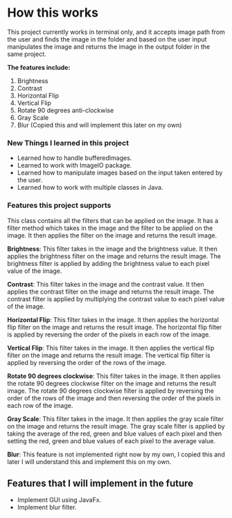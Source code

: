 # How this works

This project currently works in terminal only, and it accepts image path from the user and finds the image in the folder and based on the user input manipulates the image and returns the image in the output folder in the same project.

**The features include:**

1. Brightness
1. Contrast
1. Horizontal Flip
1. Vertical Flip
1. Rotate 90 degrees anti-clockwise
1. Gray Scale
1. Blur (Copied this and will implement this later on my own)

### New Things I learned in this project

- Learned how to handle bufferedImages.
- Learned to work with ImageIO package.
- Learned how to manipulate images based on the input taken entered by the user.
- Learned how to work with multiple classes in Java.

### Features this project supports

This class contains all the filters that can be applied on the image. It has a filter method which takes in the image and the filter to be applied on the image. It then applies the filter on the image and returns the result image.

**Brightness**: This filter takes in the image and the brightness value. It then applies the brightness filter on the image and returns the result image. The brightness filter is applied by adding the brightness value to each pixel value of the image.

**Contrast**: This filter takes in the image and the contrast value. It then applies the contrast filter on the image and returns the result image. The contrast filter is applied by multiplying the contrast value to each pixel value of the image.

**Horizontal Flip**: This filter takes in the image. It then applies the horizontal flip filter on the image and returns the result image. The horizontal flip filter is applied by reversing the order of the pixels in each row of the image.

**Vertical Flip**: This filter takes in the image. It then applies the vertical flip filter on the image and returns the result image. The vertical flip filter is applied by reversing the order of the rows of the image.

**Rotate 90 degrees clockwise**: This filter takes in the image. It then applies the rotate 90 degrees clockwise filter on the image and returns the result image. The rotate 90 degrees clockwise filter is applied by reversing the order of the rows of the image and then reversing the order of the pixels in each row of the image.

**Gray Scale**: This filter takes in the image. It then applies the gray scale filter on the image and returns the result image. The gray scale filter is applied by taking the average of the red, green and blue values of each pixel and then setting the red, green and blue values of each pixel to the average value.

**Blur**: This feature is not implemented right now by my own, I copied this and later I will understand this and implement this on my own.

## Features that I will implement in the future

- Implement GUI using JavaFx.
- Implement blur filter.
